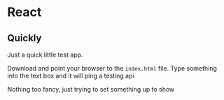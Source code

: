 # React
## Quickly

Just a quick little test app.

Download and point your browser to the `index.html` file. Type something into the text box and it will ping a testing api

Nothing too fancy, just trying to set something up to show
